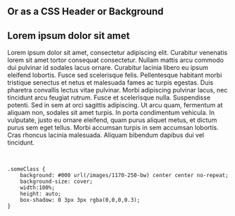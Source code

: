 ## Or as a CSS Header or Background ##

<div class="phHeader">
    <div class="inner">
        <h2>Lorem ipsum dolor sit amet</h2>
        <p>Lorem ipsum dolor sit amet, consectetur adipiscing elit. Curabitur venenatis lorem sit amet tortor consequat consectetur. Nullam mattis arcu commodo dui pulvinar id sodales lacus ornare. Curabitur lacinia libero eu ipsum eleifend lobortis. Fusce sed scelerisque felis. Pellentesque habitant morbi tristique senectus et netus et malesuada fames ac turpis egestas. Duis pharetra convallis lectus vitae pulvinar. Morbi adipiscing pulvinar lacus, nec tincidunt arcu feugiat rutrum. Fusce et scelerisque nulla. Suspendisse potenti. Sed in sem at orci sagittis adipiscing. Ut arcu quam, fermentum at aliquam non, sodales sit amet turpis. In porta condimentum vehicula. In vulputate, justo eu ornare eleifend, quam purus aliquet metus, et dictum purus sem eget tellus. Morbi accumsan turpis in sem accumsan lobortis. Cras rhoncus lacinia malesuada. Aliquam bibendum dapibus dui vel tincidunt.</p></div>
</div>

<br>

    .someClass {
        background: #000 url(/images/1170-250-bw) center center no-repeat;
        background-size: cover;
        width:100%;
        height: auto;
        box-shadow: 0 3px 3px rgba(0,0,0,0.3);
    }
